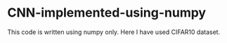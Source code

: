 # CNN-implemented-using-numpy
This code is written using numpy only. Here I have used CIFAR10 dataset. 
